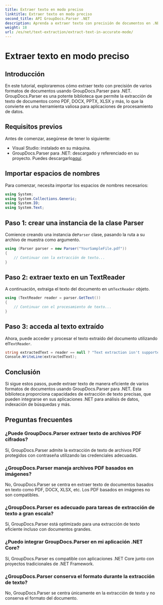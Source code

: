 ```yaml
---
title: Extraer texto en modo preciso
linktitle: Extraer texto en modo preciso
second_title: API GroupDocs.Parser .NET
description: Aprenda a extraer texto con precisión de documentos en .NET utilizando GroupDocs.Parser para un procesamiento de datos fluido.
weight: 18
url: /es/net/text-extraction/extract-text-in-accurate-mode/
---
```


# Extraer texto en modo preciso

## Introducción
En este tutorial, exploraremos cómo extraer texto con precisión de varios formatos de documentos usando GroupDocs.Parser para .NET. GroupDocs.Parser es una potente biblioteca que permite la extracción de texto de documentos como PDF, DOCX, PPTX, XLSX y más, lo que la convierte en una herramienta valiosa para aplicaciones de procesamiento de datos.
## Requisitos previos
Antes de comenzar, asegúrese de tener lo siguiente:
- Visual Studio: instalado en su máquina.
-  GroupDocs.Parser para .NET: descargado y referenciado en su proyecto. Puedes descargarlo[aquí](https://releases.groupdocs.com/parser/net/).

## Importar espacios de nombres
Para comenzar, necesita importar los espacios de nombres necesarios:
```csharp
using System;
using System.Collections.Generic;
using System.IO;
using System.Text;
```
## Paso 1: crear una instancia de la clase Parser
 Comience creando una instancia de`Parser` clase, pasando la ruta a su archivo de muestra como argumento.
```csharp
using (Parser parser = new Parser("YourSampleFile.pdf"))
{
    // Continuar con la extracción de texto...
}
```
## Paso 2: extraer texto en un TextReader
 A continuación, extraiga el texto del documento en un`TextReader` objeto.
```csharp
using (TextReader reader = parser.GetText())
{
    // Continuar con el procesamiento de texto...
}
```
## Paso 3: acceda al texto extraído
 Ahora, puede acceder y procesar el texto extraído del documento utilizando el`TextReader`.
```csharp
string extractedText = reader == null ? "Text extraction isn't supported" : reader.ReadToEnd();
Console.WriteLine(extractedText);
```

## Conclusión
Si sigue estos pasos, puede extraer texto de manera eficiente de varios formatos de documentos usando GroupDocs.Parser para .NET. Esta biblioteca proporciona capacidades de extracción de texto precisas, que pueden integrarse en sus aplicaciones .NET para análisis de datos, indexación de búsquedas y más.

## Preguntas frecuentes
### ¿Puede GroupDocs.Parser extraer texto de archivos PDF cifrados?
Sí, GroupDocs.Parser admite la extracción de texto de archivos PDF protegidos con contraseña utilizando las credenciales adecuadas.
### ¿GroupDocs.Parser maneja archivos PDF basados en imágenes?
No, GroupDocs.Parser se centra en extraer texto de documentos basados en texto como PDF, DOCX, XLSX, etc. Los PDF basados en imágenes no son compatibles.
### ¿GroupDocs.Parser es adecuado para tareas de extracción de texto a gran escala?
Sí, GroupDocs.Parser está optimizado para una extracción de texto eficiente incluso con documentos grandes.
### ¿Puedo integrar GroupDocs.Parser en mi aplicación .NET Core?
Sí, GroupDocs.Parser es compatible con aplicaciones .NET Core junto con proyectos tradicionales de .NET Framework.
### ¿GroupDocs.Parser conserva el formato durante la extracción de texto?
No, GroupDocs.Parser se centra únicamente en la extracción de texto y no conserva el formato del documento.